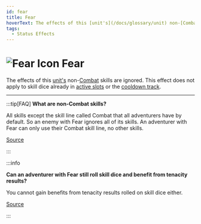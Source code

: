 ```yaml
---
id: fear
title: Fear
hoverText: The effects of this [unit's](/docs/glossary/unit) non-[Combat](/docs/adventurer/skill-lines/warrior/combat) skills are ignored. This effect does not apply to skill dice already in [active slots](/docs/glossary/active-slot) or the [cooldown track](/docs/glossary/cooldown-track).
tags:
  - Status Effects
---
```


# <img src="/icons/fear.svg" alt="Fear Icon" /> Fear

The effects of this [unit's](/docs/glossary/unit) non-[Combat](/docs/adventurer/skill-lines/warrior/combat) skills are ignored. This effect does not apply to skill dice already in [active slots](/docs/glossary/active-slot) or the [cooldown track](/docs/glossary/cooldown-track).

---

:::tip[FAQ]
**What are non-Combat skills?**

All skills except the skill line called Combat that all adventurers have by default. So an enemy with Fear ignores all of its skills. An adventurer with Fear can only use their Combat skill line, no other skills.

<a href="https://support.chiptheorygames.com/support/solutions/articles/33000292468" target="_blank">Source</a>

:::

:::info

**Can an adventurer with Fear still roll skill dice and benefit from tenacity results?**

You cannot gain benefits from tenacity results rolled on skill dice either.

<a href="https://discord.com/channels/273472391403798528/734891265690304634/1346557892966220049" target="_blank">Source</a>

:::
